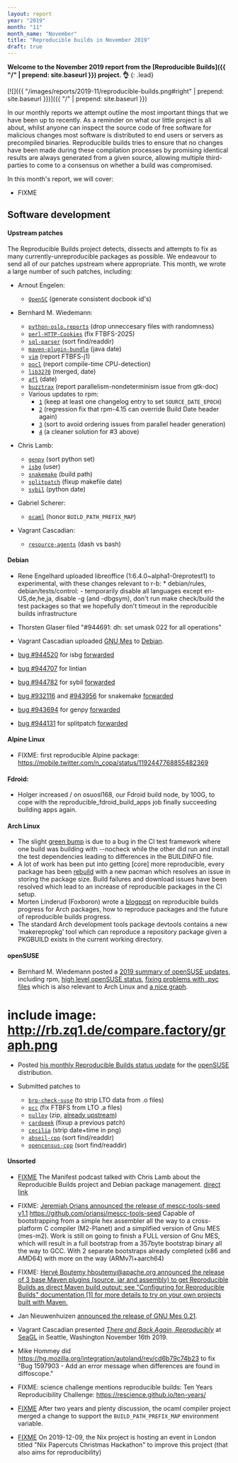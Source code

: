 ```yaml
---
layout: report
year: "2019"
month: "11"
month_name: "November"
title: "Reproducible builds in November 2019"
draft: true
---
```


**Welcome to the November 2019 report from the [Reproducible Builds]({{ "/" | prepend: site.baseurl }}) project. 👌**
{: .lead}

[![]({{ "/images/reports/2019-11/reproducible-builds.png#right" | prepend: site.baseurl }})]({{ "/" | prepend: site.baseurl }})

In our monthly reports we attempt outline the most important things that we have been up to recently. As a reminder on what our little project is all about, whilst anyone can inspect the source code of free software for malicious changes most software is distributed to end users or servers as precompiled binaries. Reproducible builds tries to ensure that no changes have been made during these compilation processes by promising identical results are always generated from a given source, allowing multiple third-parties to come to a consensus on whether a build was compromised.

In this month's report, we will cover:
* FIXME

## Software development

#### Upstream patches

The Reproducible Builds project detects, dissects and attempts to fix as many currently-unreproducible packages as possible. We endeavour to send all of our patches upstream where appropriate. This month, we wrote a large number of such patches, including:

* Arnout Engelen:
    * [`OpenSC`](https://github.com/OpenSC/OpenSC/pull/1839) (generate consistent docbook id's)

* Bernhard M. Wiedemann:
    * [`python-oslo.reports`](https://review.opendev.org/693327) (drop unneccesary files with randomness)
    * [`perl-HTTP-Cookies`](https://github.com/libwww-perl/HTTP-Cookies/pull/56) (fix FTBFS-2025)
    * [`sql-parser`](https://github.com/hyrise/sql-parser/pull/133) (sort find/readdir)
    * [`maven-plugin-bundle`](https://github.com/apache/felix/pull/209) (java date)
    * [`vim`](https://bugzilla.opensuse.org/show_bug.cgi?id=1157623) (report FTBFS-j1)
    * [`pocl`](https://github.com/pocl/pocl/issues/793) (report compile-time CPU-detection)
    * [`lib3270`](https://github.com/PerryWerneck/lib3270/pull/3) (merged, date)
    * [`afl`](https://github.com/vanhauser-thc/AFLplusplus/pull/122) (date)
    * [`buzztrax`](https://github.com/Buzztrax/buzztrax/issues/89) (report parallelism-nondeterminism issue from gtk-doc)
    * Various updates to rpm:
        * [`1`](https://github.com/rpm-software-management/rpm/pull/931) (keep at least one changelog entry to set `SOURCE_DATE_EPOCH`)
        * [`2`](https://github.com/rpm-software-management/rpm/pull/933) (regression fix that rpm-4.15 can override Build Date header again)
        * [`3`](https://github.com/rpm-software-management/rpm/pull/936) (sort to avoid ordering issues from parallel header generation)
        * [`4`](https://github.com/rpm-software-management/rpm/pull/944) (a cleaner solution for #3 above)

* Chris Lamb:
    * [`genpy`](https://github.com/ros/genpy/pull/110) (sort python set)
    * [`isbg`](https://github.com/isbg/isbg/pull/139) (user)
    * [`snakemake`](https://github.com/snakemake/snakemake/pull/80) (build path)
    * [`splitpatch`](https://github.com/jaalto/splitpatch/pull/8) (fixup makefile date)
    * [`sybil`](https://github.com/cjw296/sybil/pull/18) (python date)

* Gabriel Scherer:
    * [`ocaml`](https://github.com/ocaml/ocaml/pull/1515) (honor `BUILD_PATH_PREFIX_MAP`)

* Vagrant Cascadian:
    * [`resource-agents`](https://github.com/ClusterLabs/resource-agents/pull/1428) (dash vs bash)

#### Debian

* Rene Engelhard uploaded libreoffice (1:6.4.0~alpha1-0reprotest1) to experimental, with these changes relevant to r-b:
       * debian/rules, debian/tests/control:
         - temporarily disable all languages except en-US,de,he,ja, disable -g
           (and -dbgsym), don't run make check/build the test packages so that we
           hopefully don't timeout in the reproducible builds infrastructure

* Thorsten Glaser filed "#944691: dh: set umask 022 for all operations"

* Vagrant Cascadian uploaded [GNU Mes](https://www.gnu.org/software/mes/) to [Debian](https://tracker.debian.org/news/1080851/accepted-mes-020-1-source-amd64-into-experimental-experimental/).

* [bug #944520](https://bugs.debian.org/944520) for isbg [forwarded](https://github.com/isbg/isbg/pull/139)
* [bug #944707](https://bugs.debian.org/944707) for lintian
* [bug #944782](https://bugs.debian.org/944782) for sybil [forwarded](https://github.com/cjw296/sybil/pull/18)
* [bug #932116](https://bugs.debian.org/932116) and [#943956](https://bugs.debian.org/943956) for snakemake [forwarded](https://github.com/snakemake/snakemake/pull/80)
* [bug #943694](https://bugs.debian.org/943694) for genpy [forwarded](https://github.com/ros/genpy/pull/110#event-2768597322)
* [bug #944131](https://bugs.debian.org/944131) for splitpatch [forwarded](https://github.com/jaalto/splitpatch/pull/8)

#### Alpine Linux

* FIXME: first reproducible Alpine package: https://mobile.twitter.com/n_copa/status/1192447768855482369

#### Fdroid:

* Holger increased / on osuosl168, our Fdroid build node, by 100G, to cope with the reproducible_fdroid_build_apps job finally succeeding building apps again.

#### Arch Linux

* The slight [green bump](https://tests.reproducible-builds.org/archlinux/archlinux.png) is due to a bug in the CI test framework where one build was building with --nocheck while the other did run and install the test dependencies leading to differences in the BUILDINFO file.
* A lot of work has been put into getting [core] more reproducible, every package has been [rebuild](https://lists.archlinux.org/pipermail/arch-dev-public/2019-November/029721.html) with a new pacman which resolves an issue in storing the package size. Build failures and download issues have been resolved which lead to an increase of reproducible packages in the CI setup.
*  Morten Linderud (Foxboron) wrote a [blogpost](https://linderud.dev/blog/reproducible-arch-linux-packages/) on reproducible builds progress for Arch packages, how to reproduce packages and the future of reproducible builds progress.
* The standard Arch development tools package devtools contains a new 'makerepropkg' tool which can reproduce a repository package given a PKGBUILD exists in the current working directory.

#### openSUSE

* Bernhard M. Wiedemann posted a [2019 summary of openSUSE updates](https://lists.reproducible-builds.org/pipermail/rb-general/2019-November/001722.html), including rpm, [high level openSUSE status](https://bugzilla.opensuse.org/show_bug.cgi?id=1133809), [fixing problems with .pyc files](https://bugzilla.opensuse.org/show_bug.cgi?id=1094323) which is also relevant to Arch Linux and [a nice graph](http://rb.zq1.de/compare.factory/graph.png).

# include image: http://rb.zq1.de/compare.factory/graph.png

* Posted [his monthly Reproducible Builds status update](https://lists.opensuse.org/opensuse-factory/2019-11/msg00370.html) for the [openSUSE](https://opensuse.org/) distribution.

* Submitted patches to
    * [`brp-check-suse`](https://github.com/openSUSE/brp-check-suse/pull/29) (to strip LTO data from .o files)
    * [`pcc`](https://build.opensuse.org/request/show/745529) (fix FTBFS from LTO .a files)
    * [`nulloy`](https://build.opensuse.org/request/show/746033) (zip, [already upstream](https://github.com/nulloy/nulloy/pull/149))
    * [`cardpeek`](https://build.opensuse.org/request/show/746648) (fixup a previous patch)
    * [`cecilia`](https://build.opensuse.org/request/show/750463) (strip date+time in png)
    * [`abseil-cpp`](https://build.opensuse.org/request/show/750468) (sort find/readdir)
    * [`opencensus-cpp`](https://build.opensuse.org/request/show/751817) (sort find/readdir)

#### Unsorted

* [FIXME](https://twitter.com/acreature/status/1191426228852600837) The Manifest podcast talked with Chris Lamb about the Reproducible Builds project and Debian package management. [direct link](https://manifest.fm/14)

* FIXME: [Jeremiah Orians announced the release of mescc-tools-seed v1.1](https://lists.reproducible-builds.org/pipermail/rb-general/2019-November/001711.html)
	https://github.com/oriansj/mescc-tools-seed
	Capable of bootstrapping from a simple hex assembler all the way to a cross-platform C compiler (M2-Planet) and a simplified version of Gnu MES (mes-m2). Work is still on going to finish a FULL version of Gnu MES, which will result in a full bootstrap from a 357byte bootstrap binary all the way to GCC. With 2 separate bootstraps already completed (x86 and AMD64) with more on the way (ARMv7l+aarch64)

* FIXME: [Hervé Boutemy <hboutemy@apache.org> announced the release of 3 base Maven plugins (source, jar and assembly) to get Reproducible Builds as direct Maven build output: see "Configuring for Reproducible Builds" documentation [1] for more details to try on your own projects built with Maven.](https://lists.reproducible-builds.org/pipermail/rb-general/2019-November/001708.html)



* Jan Nieuwenhuizen [announced the release of GNU Mes 0.21](https://lists.reproducible-builds.org/pipermail/rb-general/2019-November/001725.html).

* Vagrant Cascadian presented [*There and Back Again, Reproducibly*](https://osem.seagl.org/conferences/seagl2019/program/proposals/671) at [SeaGL](https://seagl.org) in Seattle, Washington November 16th 2019.

* Mike Hommey did https://hg.mozilla.org/integration/autoland/rev/cd6b79c74b23 to fix "Bug 1597903 - Add an error message when differences are found in diffoscope."

* FIXME: science challenge mentions reproducible builds: Ten Years Reproducibility Challenge: https://rescience.github.io/ten-years/

* [FIXME](https://github.com/ocaml/ocaml/pull/1515#issuecomment-559035723) After two years and plenty discussion, the ocaml compiler project merged a change to support the `BUILD_PATH_PREFIX_MAP` environment variable.

* [FIXME](https://www.meetup.com/NixOS-London/events/266848767) On 2019-12-09, the Nix project is hosting an event in London titled "Nix Papercuts Christmas Hackathon" to improve this project (that also aims for reproducibility)
